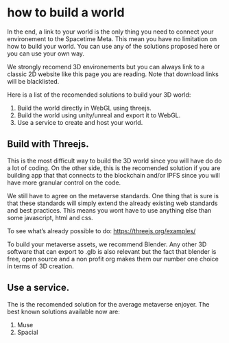 # how to build a world

In the end, a link to your world is the only thing you need to connect your environement to the Spacetime Meta. This mean you have no limitation on how to build your world. You can use any of the solutions proposed here or you can use your own way.

We strongly recomend 3D environements but you can always link to a classic 2D website like this page you are reading. Note that download links will be blacklisted.  

Here is a list of the recomended solutions to build your 3D world:
1. Build the world directly in WebGL using threejs.
2. Build the world using unity/unreal and export it to WebGL.
3. Use a service to create and host your world.

## Build with Threejs.
This is the most difficult way to build the 3D world since you will have do do a lot of coding. On the other side, this is the recomended solution if you are building app that that connects to the blockchain and/or IPFS since you will have more granular control on the code.

We still have to agree on the metaverse standards. One thing that is sure is that these standards will simply extend the already existing web standards and best practices. This means you wont have to use anything else than some javascript, html and css.

To see what’s already possible to do: https://threejs.org/examples/ 

To build your metaverse assets, we recommend Blender. Any other 3D software that can export to .glb is also relevant but the fact that blender is free, open source and a non profit org makes them our number one choice in terms of 3D creation.


## Use a service.  
The is the recomended solution for the average metaverse enjoyer. The best known solutions available now are:  
1. Muse
2. Spacial

